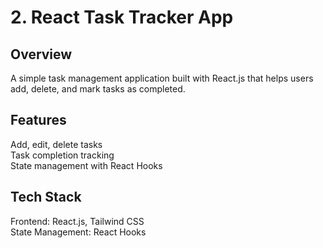 # 2. React Task Tracker App
## Overview
A simple task management application built with React.js that helps users add, delete, and mark tasks as completed.

## Features
Add, edit, delete tasks  
Task completion tracking  
State management with React Hooks  
## Tech Stack
Frontend: React.js, Tailwind CSS  
State Management: React Hooks  
